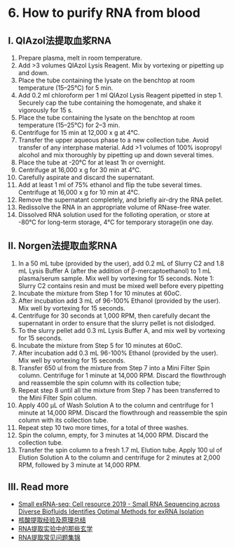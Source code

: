 # 6. How to purify RNA from blood

## I. QIAzol法提取血浆RNA

1. Prepare plasma, melt in room temperature.
2. Add >3 volumes QIAzol Lysis Reagent. Mix by vortexing or pipetting up and down.
3. Place the tube containing the lysate on the benchtop at room temperature (15–25°C) for 5 min.
4. Add 0.2 ml chloroform per 1 ml QIAzol Lysis Reagent pipetted in step 1. Securely cap the tube containing the homogenate, and shake it vigorously for 15 s.
5. Place the tube containing the lysate on the benchtop at room temperature (15–25°C) for 2–3 min.
6. Centrifuge for 15 min at 12,000 x g at 4°C. 
7. Transfer the upper aqueous phase to a new collection tube. Avoid transfer of any interphase material. Add >1 volumes of 100%  isopropyl alcohol and mix thoroughly by pipetting up and down several times.
8. Place the tube at -20°C for at least 1h or overnight.
9. Centrifuge at 16,000 x g for 30 min at 4°C.
10. Carefully aspirate and discard the supernatant.
11. Add at least 1 ml of 75% ethanol and flip the tube several times. Centrifuge at 16,000 x g for 10 min at 4°C.
12. Remove the supernatant completely, and briefly air-dry the RNA pellet.
13. Redissolve the RNA in an appropriate volume of RNase-free water. 
14. Dissolved RNA solution used for the folloting operation, or store at -80°C for long-term storage, 4°C for temporary storage(in one day.

## II. Norgen法提取血浆RNA

1. In a 50 mL tube (provided by the user), add 0.2 mL of Slurry C2 and 1.8 mL Lysis Buffer A (after the addition of β-mercaptoethanol) to 1 mL plasma/serum sample. Mix well by vortexing for 15 seconds. Note 1: Slurry C2 contains resin and must be mixed well before every pipetting
2. Incubate the mixture from Step 1 for 10 minutes at 60oC.
3. After incubation add 3 mL of 96-100% Ethanol (provided by the user). Mix well by vortexing for 15 seconds.
4. Centrifuge for 30 seconds at 1,000 RPM, then carefully decant the supernatant in order to ensure that the slurry pellet is not dislodged.
5. To the slurry pellet add 0.3 mL Lysis Buffer A, and mix well by vortexing for 15 seconds.
6. Incubate the mixture from Step 5 for 10 minutes at 60oC.
7. After incubation add 0.3 mL 96-100% Ethanol (provided by the user). Mix well by vortexing for 15 seconds.
8. Transfer 650 ul from the mixture from Step 7 into a Mini Filter Spin column. Centrifuge for 1 minute at 14,000 RPM. Discard the flowthrough and reassemble the spin column with its collection tube;
9. Repeat step 8 until all the mixture from Step 7 has been transferred to the Mini Filter Spin column.
10. Apply 400 μL of Wash Solution A to the column and centrifuge for 1 minute at 14,000 RPM. Discard the flowthrough and reassemble the spin column with its collection tube.
11. Repeat step 10 two more times, for a total of three washes.
12. Spin the column, empty, for 3 minutes at 14,000 RPM. Discard the collection tube.
13. Transfer the spin column to a fresh 1.7 mL Elution tube. Apply 100 ul of Elution Solution A to the column and centrifuge for 2 minutes at 2,000 RPM, followed by 3 minute at 14,000 RPM.

## III. Read more

* [Small exRNA-seq: Cell resource 2019 - Small RNA Sequencing across Diverse Biofluids Identifies Optimal Methods for exRNA Isolation](https://cloud.tsinghua.edu.cn/d/f72ee6992a1e4ec78044/files/?p=%2FERCC%202019%20Cell%20papers%2F2019-cell%20resource-ERCC-Small%20RNA%20Sequencing%20across%20Diverse%20Biofluids%20Identifies%20Optimal%20Methods%20for%20exRNA%20Isolation.pdf)
* [核酸提取经验及原理总结](https://github.com/lulab/intranet/blob/master/wetlab_protocol/basic/%E6%A0%B8%E9%85%B8%E6%8F%90%E5%8F%96%E7%BB%8F%E9%AA%8C%E5%8F%8A%E5%8E%9F%E7%90%86%E6%80%BB%E7%BB%93.md)
* [RNA提取实验中的那些玄学](https://github.com/lulab/intranet/blob/master/wetlab_protocol/basic/RNA%E6%8F%90%E5%8F%96%E5%AE%9E%E9%AA%8C%E4%B8%AD%E7%9A%84%E9%82%A3%E4%BA%9B%E7%8E%84%E5%AD%A6.md)
* [RNA提取常见问题集锦](https://zhuanlan.zhihu.com/p/30360525)
